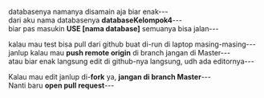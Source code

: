 databasenya namanya disamain aja biar enak---   
dari aku nama databasenya **databaseKelompok4**---   
biar pas masukin **USE [nama database]** semuanya bisa jalan---   

kalau mau test bisa pull dari github buat di-run di laptop masing-masing---  
janlup kalau mau **push remote origin** di branch jangan di Master---  
atau biar enak langsung edit di github-nya langsung, udh ada editornya---  

Kalau mau edit janlup di-**fork** ya, **jangan di branch Master**---  
Nanti baru **open pull request**---  
